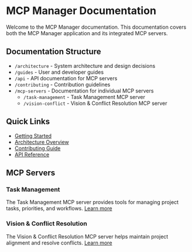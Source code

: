 # MCP Manager Documentation

Welcome to the MCP Manager documentation. This documentation covers both the MCP Manager application and its integrated MCP servers.

## Documentation Structure

- `/architecture` - System architecture and design decisions
- `/guides` - User and developer guides
- `/api` - API documentation for MCP servers
- `/contributing` - Contribution guidelines
- `/mcp-servers` - Documentation for individual MCP servers
  - `/task-management` - Task Management MCP server
  - `/vision-conflict` - Vision & Conflict Resolution MCP server

## Quick Links

- [Getting Started](./guides/getting-started.md)
- [Architecture Overview](./architecture/overview.md)
- [Contributing Guide](./contributing/README.md)
- [API Reference](./api/README.md)

## MCP Servers

### Task Management
The Task Management MCP server provides tools for managing project tasks, priorities, and workflows. [Learn more](./mcp-servers/task-management/README.md)

### Vision & Conflict Resolution
The Vision & Conflict Resolution MCP server helps maintain project alignment and resolve conflicts. [Learn more](./mcp-servers/vision-conflict/README.md)
